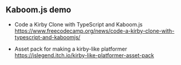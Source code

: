 ## Kaboom.js demo

- Code a Kirby Clone with TypeScript and Kaboom.js
  https://www.freecodecamp.org/news/code-a-kirby-clone-with-typescript-and-kaboomjs/

- Asset pack for making a kirby-like platformer
  https://jslegend.itch.io/kirby-like-platformer-asset-pack
